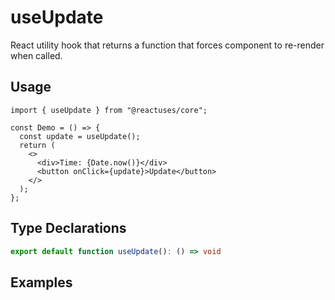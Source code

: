 # useUpdate

React utility hook that returns a function that forces component to re-render when called.

## Usage

```tsx
import { useUpdate } from "@reactuses/core";

const Demo = () => {
  const update = useUpdate();
  return (
    <>
      <div>Time: {Date.now()}</div>
      <button onClick={update}>Update</button>
    </>
  );
};
```

## Type Declarations

```ts
export default function useUpdate(): () => void
```

## Examples
